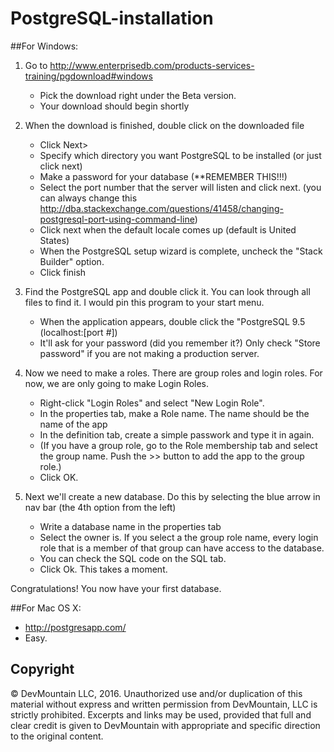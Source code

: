 # PostgreSQL-installation

##For Windows:
1. Go to http://www.enterprisedb.com/products-services-training/pgdownload#windows
    - Pick the download right under the Beta version.
    - Your download should begin shortly

2. When the download is finished, double click on the downloaded file
    - Click Next>
    - Specify which directory you want PostgreSQL to be installed (or just click next)
    - Make a password for your database (**REMEMBER THIS!!!)
    - Select the port number that the server will listen and click next. (you can always change this http://dba.stackexchange.com/questions/41458/changing-postgresql-port-using-command-line)
    - Click next when the default locale comes up (default is United States)
    - When the PostgreSQL setup wizard is complete, uncheck the "Stack Builder" option.
    - Click finish
3. Find the PostgreSQL app and double click it. You can look through all files to find it. I would pin this program to your start menu.
    - When the application appears, double click the "PostgreSQL 9.5 (localhost:[port #])
    - It'll ask for your password (did you remember it?) Only check "Store password" if you are not making a production server.
4. Now we need to make a roles. There are group roles and login roles. For now, we are only going to make Login Roles.
    - Right-click "Login Roles" and select "New Login Role".
    - In the properties tab, make a Role name. The name should be the name of the app
    - In the definition tab, create a simple passwork and type it in again.
    - (If you have a group role, go to the Role membership tab and select the group name. Push the >> button to add the app to the group role.)
    - Click OK.
5. Next we'll create a new database. Do this by selecting the blue arrow in nav bar (the 4th option from the left)
    - Write a database name in the properties tab
    - Select the owner is. If you select a the group role name, every login role that is a member of that group can have access to the database.
    - You can check the SQL code on the SQL tab.
    - Click Ok. This takes a moment.


Congratulations! You now have your first database.


##For Mac OS X:
* http://postgresapp.com/
* Easy.

## Copyright

© DevMountain LLC, 2016. Unauthorized use and/or duplication of this material without express and written permission from DevMountain, LLC is strictly prohibited. Excerpts and links may be used, provided that full and clear credit is given to DevMountain with appropriate and specific direction to the original content.
